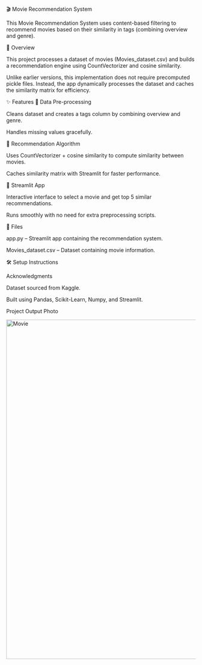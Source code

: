 🎬 Movie Recommendation System

This Movie Recommendation System uses content-based filtering to recommend movies based on their similarity in tags (combining overview and genre).

📌 Overview

This project processes a dataset of movies (Movies_dataset.csv) and builds a recommendation engine using CountVectorizer and cosine similarity.

Unlike earlier versions, this implementation does not require precomputed pickle files. Instead, the app dynamically processes the dataset and caches the similarity matrix for efficiency.

✨ Features
🔹 Data Pre-processing

Cleans dataset and creates a tags column by combining overview and genre.

Handles missing values gracefully.

🔹 Recommendation Algorithm

Uses CountVectorizer + cosine similarity to compute similarity between movies.

Caches similarity matrix with Streamlit for faster performance.

🔹 Streamlit App

Interactive interface to select a movie and get top 5 similar recommendations.

Runs smoothly with no need for extra preprocessing scripts.

📂 Files

app.py – Streamlit app containing the recommendation system.

Movies_dataset.csv – Dataset containing movie information.

🛠 Setup Instructions

Acknowledgments

Dataset sourced from Kaggle.

Built using Pandas, Scikit-Learn, Numpy, and Streamlit.


Project Output Photo 

<img width="1440" height="900" alt="Movie" src="https://github.com/user-attachments/assets/56a6e789-1443-45c0-993e-4066d1ae174c" />


